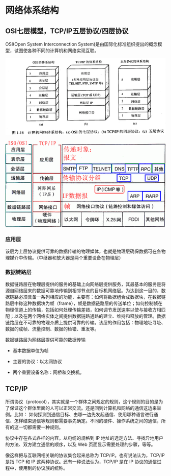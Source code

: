 # 网络体系结构
## OSI七层模型，TCP/IP五层协议/四层协议

OSI(Open System Interconnection System)是由国际化标准组织提出的概念模型，试图使各种不同的计算机和网络实现互联。

![网络体系结构](./img/网络体系结构图.webp)



![](./img/七层对应协议和传输数据类型.gif)

### 应用层

该层为上层协议提供可靠的数据传输的物理媒体，也就是物理层确保数据可在各物理媒介中传输。（中继器和放大器是两个重要设备在物理层）

### 数据链路层

数据链路层在物理层提供的服务的基础上向网络层提供服务，其最基本的服务是将源自网络层来的数据可靠地传输到相邻节点的目标机网络层。为达到这一目的，数据链路必须具备一系列相应的功能，主要有：如何将数据组合成数据块，在数据链路层中称这种数据块为帧（frame），帧是数据链路层的传送单位；如何控制帧在物理信道上的传输，包括如何处理传输差错，如何调节发送速率以使与接收方相匹配；以及在两个网络实体之间提供数据链路通路的建立、维持和释放的管理。数据链路层在不可靠的物理介质上提供可靠的传输。该层的作用包括：物理地址寻址、数据的成帧、流量控制、数据的检错、重发等。

数据链路层为网络层提供可靠的数据传输

- 基本数据单位为帧

- 主要的协议：以太网协议

- 两个重要设备名称：网桥和交换机。



## TCP/IP

所谓协议（protocol），其实就是一个群体之间规定的规则，这个规则的目的是为了保证这个群体里面的人可以正常交流。还是回到计算机和网络的通信这边来举例。比如： 如何探测到通信目标、由哪一边先发起通信、使用哪种语言进行通信、怎样结束通信等规则都需要事先确定。不同的硬件、操作系统之间的通信，所有的这一切都需要一种规则。

协议中存在各式各样的内容。从电缆的规格到 IP 地址的选定方法、寻找异地用户的方法、双方建立通信的顺序，以及 Web 页面显示需要处理的步骤，等等。

像这样把与互联网相关联的协议集合起来总称为 TCP/IP。也有说法认为，TCP/IP 是指 TCP 和 IP 这两种协议。还有一种说法认为，TCP/IP 是在 IP 协议的通信过程中，使用到的协议族的统称。



